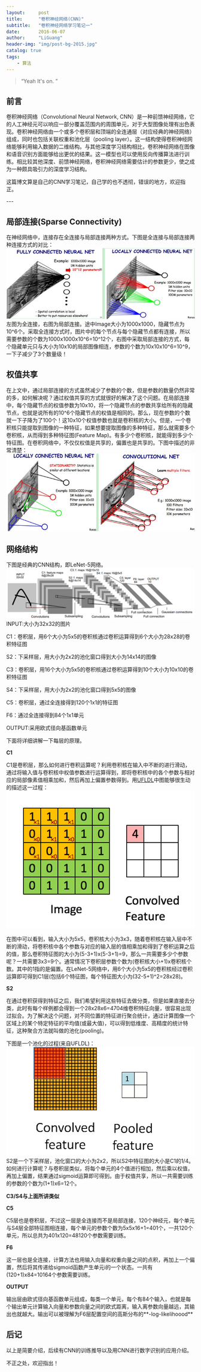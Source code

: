```yaml
---
layout:     post
title:      "卷积神经网络(CNN)"
subtitle:   "卷积神经网络学习笔记一"
date:       2016-06-07
author:     "LiGuang"
header-img: "img/post-bg-2015.jpg"
catalog: true
tags:
    - 算法
---
```


> “Yeah It's on. ”


## 前言
卷积神经网络（Convolutional Neural Network, CNN）是一种前馈神经网络，它的人工神经元可以响应一部分覆盖范围内的周围单元，对于大型图像处理有出色表现。卷积神经网络由一个或多个卷积层和顶端的全连通层（对应经典的神经网络）组成，同时也包括关联权重和池化层（pooling layer）。这一结构使得卷积神经网络能够利用输入数据的二维结构。与其他深度学习结构相比，卷积神经网络在图像和语音识别方面能够给出更优的结果。这一模型也可以使用反向传播算法进行训练。相比较其他深度、前馈神经网络，卷积神经网络需要估计的参数更少，使之成为一种颇具吸引力的深度学习结构。

这篇博文算是自己的CNN学习笔记，自己学的也不透彻，错误的地方，欢迎指正。

<p id = "build"></p>
---

## 局部连接(Sparse Connectivity)
在神经网络中，连接存在全连接与局部连接两种方式。下图是全连接与局部连接两种连接方式的对比：
![](https://raw.githubusercontent.com/CoolIceFire/CoolIceFire.github.io/master/img/20160607/01.jpg)
左图为全连接，右图为局部连接。途中Image大小为1000x1000，隐藏节点为10^6个。采取全连接方式时，图片中的每个节点与每个隐藏节点都有连接，所以需要参数的个数为1000x1000x10^6=10^12个，右图中采取局部连接的方式，每个隐藏单元只与大小为10x10的局部图像相连，参数的个数为10x10x10^6=10^9，一下子减少了3个数量级！

## 权值共享
在上文中，通过局部连接的方式虽然减少了参数的个数，但是参数的数量仍然非常的多，如何解决呢？通过权值共享的方式就很好的解决了这个问题。在局部连接中，每个隐藏节点的权值参数为10x10，将一个隐藏节点的参数共享给所有的隐藏节点，也就是说所有的10^6个隐藏节点的权值是相同的。那么，现在参数的个数就一下子降为了100个！这10x10个权值参数也就是卷积核的大小。但是，一个卷积核只能提取到图像的一种特征，如果想要提取图像的多种特征，那么就需要多个卷积核，从而得到多种特征图(Feature Map)。有多少个卷积核，就能得到多少个特征图。在卷积网络中，不仅仅权值是共享的，偏置也是共享的。下图中描述的非常清楚：
![](https://raw.githubusercontent.com/CoolIceFire/CoolIceFire.github.io/master/img/20160607/02.jpg)

## 网络结构
下图是经典的CNN结构，即LeNet-5网络。
![](https://raw.githubusercontent.com/CoolIceFire/CoolIceFire.github.io/master/img/20160607/03.png)
INPUT:大小为32x32的图片

C1：卷积层，用6个大小为5x5的卷积核通过卷积运算得到6个大小为28x28的卷积特征图

S2：下采样层，用大小为2x2的池化窗口得到大小为14x14的图像

C3：卷积层，用16个大小为5x5的卷积核通过卷积运算得到10个大小为10x10的卷积特征图

S4：下采样层，用大小为2x2的池化窗口得到5x5的图像

C5：卷积层，通过全连接得到120个1x1的特征图

F6：通过全连接得到84个1x1单元

OUTPUT:采用欧式径向基函数单元

下面将详细讲解一下每层的原理。

**C1**

C1是卷积层，那么如何进行卷积运算呢？利用卷积核在输入中不断的进行滑动，通过将输入值与卷积核中权值参数进行运算得到，即将卷积核中的各个参数与相对应的局部像素值相乘加和，然后再加上偏置参数得到。用[UFLDL](http://deeplearning.stanford.edu/wiki/index.php/Feature_extraction_using_convolution)中图能够很生动的描述这一过程：
![](https://raw.githubusercontent.com/CoolIceFire/CoolIceFire.github.io/master/img/20160607/04.gif)

在图中可以看到，输入大小为5x5，卷积核大小为3x3，随着卷积核在输入层中不断的滑动，将卷积核中各个参数与对应的输入层的值相乘加和得到了卷积运算之后的值，那么卷积特征图的大小为(5-3+1)x(5-3+1)=9，那么一共需要多少个参数呢？一共需要3x3=9个。通常情况下卷积层参数个数为(卷积核大小+1)x卷积核个数。其中的1指的是偏置。在LeNet-5网络中，用6个大小为5x5的卷积核经过卷积运算即可得到C1层(包括6个特征图，每个特征图大小为(32-5+1)^2=28x28)。

**S2**

在通过卷积获得到特征之后，我们希望利用这些特征去做分类，但是如果直接去分类，此时有每个样例都会得到一个28x28x6=4704维卷积特征向量，很容易出现过拟合。为了解决这个问题，对不同位置的特征进行聚合统计，通过计算图像一个区域上的某个特定特征的平均值(或最大值)，可以得到低维度、高精度的统计特征，这种聚合方法就叫做的池化(pooling)。

下图是一个池化的过程(来自UFLDL)：
![](https://raw.githubusercontent.com/CoolIceFire/CoolIceFire.github.io/master/img/20160607/05.gif)
S2是一个下采样层，池化窗口的大小为2x2，所以S2中特征图的大小是C1的1/4。如何进行计算呢？与卷积层类似，将每个单元的4个值进行相加，然后乘以权值，再加上偏置，结果通过sigmoid运算即可得到。由于权值共享，所以一共需要训练的参数的个数为(1+1)x6=12个。

**C3/S4与上面所讲类似**

**C5**

C5层也是卷积层，不过这一层是全连接而不是局部连接，120个神经元，每个单元与S4层全部特征图相连接，每个单元的参数个数为5x5x16+1=401个，一共120个单元，所以总共为401x120=48120个参数需要训练。

**F6**

这一层也是全连接，计算方法也用输入向量和权重向量之间的点积，再加上一个偏置，然后将其传递给sigmoid函数产生单元i的一个状态。一共有(120+1)x84=10164个参数需要训练。

**OUTPUT**

输出层由欧式径向基函数单元组成，每类一个单元，每个有84个输入，也就是每个输出单元计算输入向量和参数向量之间的欧式距离，输入离参数向量越远，其输出也就越大。输出可以被理解为F6层配置空间的高斯分布的**-log-likelihoood**

## 后记
以上是简要介绍，后续有CNN的训练推导以及用CNN进行数字识别的应用介绍。

不正之处，欢迎指出！
